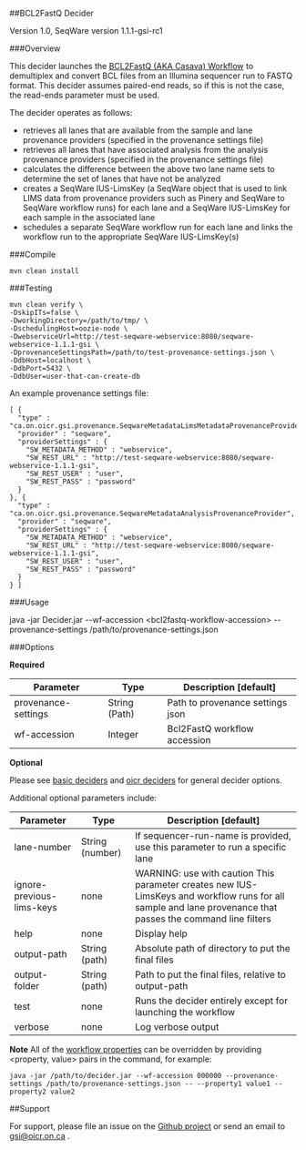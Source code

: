 ##BCL2FastQ Decider

Version 1.0, SeqWare version 1.1.1-gsi-rc1

###Overview

This decider launches the [BCL2FastQ (AKA Casava) Workflow](../workflow-casava) to demultiplex and convert BCL files from an Illumina sequencer run to FASTQ format. This decider assumes paired-end reads, so if this is not the case, the read-ends parameter must be used.

The decider operates as follows:
- retrieves all lanes that are available from the sample and lane provenance providers (specified in the provenance settings file)
- retrieves all lanes that have associated analysis from the analysis provenance providers (specified in the provenance settings file)
- calculates the difference between the above two lane name sets to determine the set of lanes that have not be analyzed
- creates a SeqWare IUS-LimsKey (a SeqWare object that is used to link LIMS data from provenance providers such as Pinery and SeqWare to SeqWare workflow runs) for each lane and a SeqWare IUS-LimsKey for each sample in the associated lane
- schedules a separate SeqWare workflow run for each lane and links the workflow run to the appropriate SeqWare IUS-LimsKey(s)

###Compile

```
mvn clean install
```

###Testing

```
mvn clean verify \
-DskipITs=false \
-DworkingDirectory=/path/to/tmp/ \
-DschedulingHost=oozie-node \
-DwebserviceUrl=http://test-seqware-webservice:8080/seqware-webservice-1.1.1-gsi \
-DprovenanceSettingsPath=/path/to/test-provenance-settings.json \
-DdbHost=localhost \
-DdbPort=5432 \
-DdbUser=user-that-can-create-db
```

An example provenance settings file:
```
[ {
  "type" : "ca.on.oicr.gsi.provenance.SeqwareMetadataLimsMetadataProvenanceProvider",
  "provider" : "seqware",
  "providerSettings" : {
    "SW_METADATA_METHOD" : "webservice",
    "SW_REST_URL" : "http://test-seqware-webservice:8080/seqware-webservice-1.1.1-gsi",
    "SW_REST_USER" : "user",
    "SW_REST_PASS" : "password"
  }
}, {
  "type" : "ca.on.oicr.gsi.provenance.SeqwareMetadataAnalysisProvenanceProvider",
  "provider" : "seqware",
  "providerSettings" : {
    "SW_METADATA_METHOD" : "webservice",
    "SW_REST_URL" : "http://test-seqware-webservice:8080/seqware-webservice-1.1.1-gsi",
    "SW_REST_USER" : "user",
    "SW_REST_PASS" : "password"
  }
} ]

```

###Usage

java -jar Decider.jar --wf-accession \<bcl2fastq-workflow-accession\> --provenance-settings /path/to/provenance-settings.json

###Options

**Required**

Parameter | Type | Description \[default\]
----------|------|-------------------------
provenance-settings | String (Path) | Path to provenance settings json
wf-accession | Integer | Bcl2FastQ workflow accession

**Optional**

Please see [basic deciders](http://seqware.github.io/docs/17-plugins/#basicdecider) and [oicr deciders](https://github.com/oicr-gsi/pipedev/tree/master/deciders#options) for general decider options.

Additional optional parameters include:

Parameter | Type | Description \[default\]
----------|------|-------------------------
lane-number | String (number) | If sequencer-run-name is provided, use this parameter to run a specific lane
ignore-previous-lims-keys | none | WARNING: use with caution This parameter creates new IUS-LimsKeys and workflow runs for all sample and lane provenance that passes the command line filters
help | none | Display help
output-path | String (path) | Absolute path of directory to put the final files
output-folder | String (path) | Path to put the final files, relative to output-path
test | none | Runs the decider entirely except for launching the workflow
verbose | none | Log verbose output

**Note**
All of the [workflow properties](../workflow-casava) can be overridden by providing <property, value> pairs in the command, for example:
```
java -jar /path/to/decider.jar --wf-accession 000000 --provenance-settings /path/to/provenance-settings.json -- --property1 value1 --property2 value2
```

##Support

For support, please file an issue on the [Github project](https://github.com/oicr-gsi) or send an email to gsi@oicr.on.ca .

